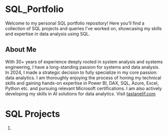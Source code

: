# SQL_Portfolio
Welcome to my personal SQL portfolio repository! Here you'll find a collection of SQL projects and queries I've worked on, showcasing my skills and expertise in data analysis using SQL.
## About Me
With 30+ years of experience deeply rooted in system analysis and systems engineering, I have a long-standing passion for systems and data analysis. In 2024, I made a strategic decision to fully specialize in my core passion: data analytics. I am thoroughly enjoying the process of honing my technical skills and gaining hands-on expertise in Power BI, DAX, SQL, Azure, Excel, Python etc. and pursuing relevant Microsoft certifications. I am also actively developing my skills in AI solutions for data analytics. Visit [tastanelif.com](https://tastanelif.com/)
# SQL Projects
1. 


